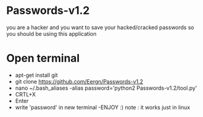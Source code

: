# Passwords-v1.2
you are a hacker and you want to save your hacked/cracked passwords so you should be using this application
# Open terminal
- apt-get install git
- git clone https://github.com/Eergn/Passwords-v1.2
- nano ~/.bash_aliases
-alias password='python2 Passwords-v1.2/tool.py'
- CRTL+X
- Enter
- write 'password' in new terminal
-ENJOY :)
note :
it works just in linux

